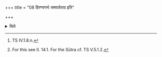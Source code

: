 +++
title = "08 हिरण्यगर्भः समवर्तताग्र इति"

+++

<details><summary>थिते</summary>

8. With hiraṇyagarbhaḥ samavartatāgre[^1] he performs the pouring of ghee in fire to be done with the ladle.[^2]   

[^1]: TS IV.1.8.n.   

[^2]: For this see II. 14.1. For the Sūtra cf. TS V.5.1.2.  
</details>
